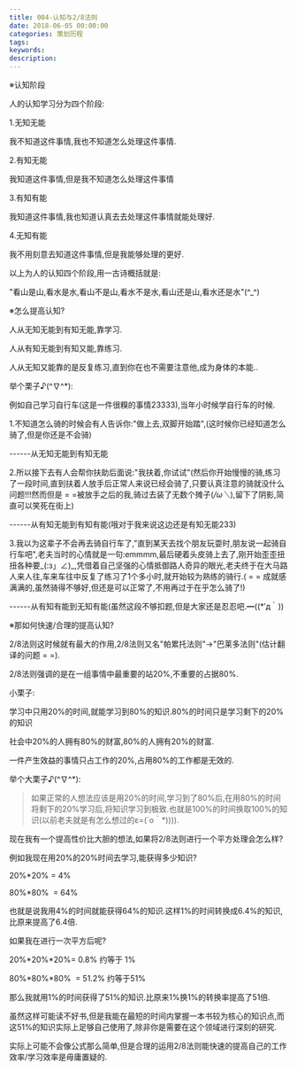 ```yaml
---
title: 004-认知与2/8法则
date: 2018-06-05 00:00:00
categories: 策划历程
tags:
keywords:
description:
---
```



※认知阶段

人的认知学习分为四个阶段:

1.无知无能

我不知道这件事情,我也不知道怎么处理这件事情.

2.有知无能

我知道这件事情,但是我不知道怎么处理这件事情

<!-- more -->

3.有知有能

我知道这件事情,我也知道认真去去处理这件事情就能处理好.

4.无知有能

我不用刻意去知道这件事情,但是我能够处理的更好.

以上为人的认知四个阶段,用一古诗概括就是:

"看山是山,看水是水,看山不是山,看水不是水,看山还是山,看水还是水"(^_^)



※怎么提高认知?

人从无知无能到有知无能,靠学习.

人从有知无能到有知又能,靠练习.

人从无知又能靠的是反复练习,直到你在也不需要注意他,成为身体的本能..

举个栗子♪(^∇^*):

例如自己学习自行车(这是一件很糗的事情23333),当年小时候学自行车的时候.

1.不知道怎么骑的时候会有人告诉你:"做上去,双脚开始踏",(这时候你已经知道怎么骑了,但是你还是不会骑)

------从无知无能到有知无能

2.所以接下去有人会帮你扶助后面说:"我扶着,你试试"(然后你开始慢慢的骑,练习了一段时间,直到扶着人放手后正常人来说已经会骑了,只要认真注意的骑就没什么问题!!!然而但是 = =被放手之后的我,骑过去装了无数个摊子(*/ω＼*),留下了阴影,简直可以笑死在街上)

------从有知无能到有知有能(哦对于我来说这边还是有知无能233)

3.我以为这辈子不会再去骑自行车了,"直到某天去找个朋友玩耍时,朋友说一起骑自行车吧",老夫当时的心情就是一句:emmmm,最后硬着头皮骑上去了,刚开始歪歪扭扭各种要_(:з」∠)_,凭借着自己坚强的心情抵御路人奇异的眼光,老夫终于在大马路人来人往,车来车往中反复了练习了1个多小时,就开始较为熟练的骑行.( = = 成就感满满的,虽然骑得不够好,但还是可以正常了,不用再过于在乎怎么骑了!)

------从有知有能到无知有能(虽然这段不够扣题,但是大家还是忍忍吧.━((*′д｀))



※那如何快速/合理的提高认知?

2/8法则这时候就有最大的作用,2/8法则又名"帕累托法则"->"巴莱多法则"(估计翻译的问题 = =).

2/8法则强调的是在一组事情中最重要的站20%,不重要的占据80%.

小栗子:

学习中只用20%的时间,就能学习到80%的知识.80%的时间只是学习剩下的20%的知识

社会中20%的人拥有80%的财富,80%的人拥有20%的财富.

一件产生效益的事情只占工作的20%,占用80%的工作都是无效的.



举个大栗子♪(^∇^*):
> 如果正常的人想法应该是用20%的时间,学习到了80%后,在用80%的时间将剩下的20%学习后,将知识学习到极致.也就是100%的时间换取100%的知识(以前老夫就是有怎么想过的ε=(´ο｀*)))).



现在我有一个提高性价比大胆的想法,如果将2/8法则进行一个平方处理会怎么样?

例如我现在用20%的20%时间去学习,能获得多少知识?

20%*20% = 4%

80%*80%  = 64%

也就是说我用4%的时间就能获得64%的知识.这样1%的时间转换成6.4%的知识,比原来提高了6.4倍.

如果我在进行一次平方后呢?

20%*20%*20%= 0.8% 约等于 1%

80%*80%*80%  = 51.2% 约等于51%

那么我就用1%的时间获得了51%的知识.比原来1%换1%的转换率提高了51倍.

虽然这样可能读不好书,但是我能在最短的时间内掌握一本书较为核心的知识点,而这51%的知识实际上足够自己使用了,除非你是需要在这个领域进行深刻的研究.

实际上可能不会像公式那么简单,但是合理的运用2/8法则能快速的提高自己的工作效率/学习效率是毋庸置疑的.
